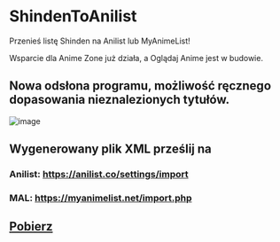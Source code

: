 # ShindenToAnilist
Przenieś listę Shinden na Anilist lub MyAnimeList!

Wsparcie dla Anime Zone już działa, a Oglądaj Anime jest w budowie.
## Nowa odsłona programu, możliwość ręcznego dopasowania nieznalezionych tytułów.

![image](https://github.com/Kacper-Kondracki/ShindenToAnilist/assets/43544435/aaa97a00-3e4d-40f1-ad88-f1f0f42a7136)



## Wygenerowany plik XML prześlij na 
### Anilist: https://anilist.co/settings/import
### MAL: https://myanimelist.net/import.php

## [Pobierz](https://github.com/AbdShullah/ShindenToAnilist/releases)
